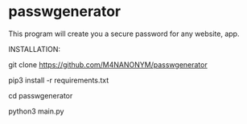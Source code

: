 # passwgenerator
This program will create you a secure password for any website, app.

INSTALLATION:

git clone https://github.com/M4NANONYM/passwgenerator

pip3 install -r requirements.txt

cd passwgenerator

python3 main.py
